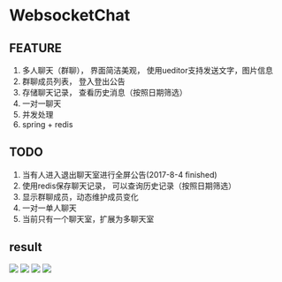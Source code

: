 # WebsocketChat
## FEATURE
1. 多人聊天（群聊）， 界面简洁美观， 使用ueditor支持发送文字，图片信息
2. 群聊成员列表， 登入登出公告
3. 存储聊天记录， 查看历史消息（按照日期筛选）
4. 一对一聊天
5. 并发处理
6. spring + redis

## TODO
1. 当有人进入退出聊天室进行全屏公告(2017-8-4 finished)
2. 使用redis保存聊天记录， 可以查询历史记录（按照日期筛选）
3. 显示群聊成员，动态维护成员变化
4. 一对一单人聊天
5. 当前只有一个聊天室，扩展为多聊天室

## result

![](https://github.com/timelessmemory/WebsocketChat/blob/master/screenshot/chat.png?raw=true)
![](https://github.com/timelessmemory/WebsocketChat/blob/master/screenshot/c.png?raw=true)
![](https://github.com/timelessmemory/WebsocketChat/blob/master/screenshot/s.png?raw=true)
![](https://github.com/timelessmemory/WebsocketChat/blob/master/screenshot/list.png?raw=true)
